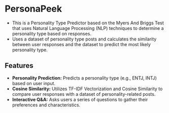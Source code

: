 # PersonaPeek

- This is a Personality Type Predictor based on the Myers And Briggs Test that uses Natural Language Processing (NLP) techniques to determine a personality type based on responses.
- Uses a dataset of personality type posts and calculates the similarity between user responses and the dataset to predict the most likely personality type.


## Features
- **Personality Prediction:** Predicts a personality type (e.g., ENTJ, INTJ) based on user input.
- **Cosine Similarity:** Utilizes TF-IDF Vectorization and Cosine Similarity to compare user responses with a dataset of personality-related posts.
- **Interactive Q&A:** Asks users a series of questions to gather their preferences and characteristics.
